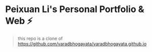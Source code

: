 # Peixuan Li's Personal Portfolio & Web ⚡️

> this repo is a clone of https://github.com/varadbhogayata/varadbhogayata.github.io